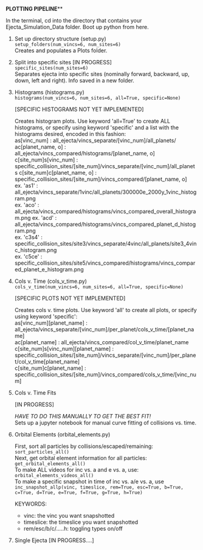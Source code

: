 ****PLOTTING PIPELINE******

In the terminal, cd into the directory that contains your Ejecta_Simulation_Data folder. Boot up python from here.

1. Set up directory structure (setup.py)     
    `setup_folders(num_vincs=6, num_sites=6)`    
    Creates and populates a Plots folder.    
    
    
    
2. Split into specific sites [IN PROGRESS]          
   `specific_sites(num_sites=6)`       
    Separates ejecta into specific sites (nominally forward, backward, up, down, left and right). Info saved in a new folder.     
    
    
    
3. Histograms (histograms.py)   
    `histograms(num_vincs=6, num_sites=6, all=True, specific=None)`  
    
    [SPECIFIC HISTOGRAMS NOT YET IMPLEMENTED]   
    
    Creates histogram plots. Use keyword 'all=True' to create ALL histograms, or specify using keyword 'specific' and a list with the histograms desired, encoded in this fashion:    
            as[vinc_num] : all_ejecta/vincs_separate/[vinc_num]/all_planets/   
            ac[planet_name, o] : all_ejecta/vincs_compared/histograms/[planet_name, o]     
            c[site_num]s[vinc_num] : specific_collision_sites/[site_num]/vincs_separate/[vinc_num]/all_planets 
            c[site_num]c[planet_name, o] : specific_collision_sites/[site_num]/vincs_compared/[planet_name, o]  
            ex. 'as1' : all_ejecta/vincs_separate/1vinc/all_planets/300000e_2000y_1vinc_histogram.png  
            ex. 'aco' : all_ejecta/vincs_compared/histograms/vincs_compared_overall_histogram.png 
            ex. 'acd' : all_ejecta/vincs_compared/histograms/vincs_compared_planet_d_histogram.png    
            ex. 'c3s4' : specific_collision_sites/site3/vincs_separate/4vinc/all_planets/site3_4vinc_histogram.png   
            ex. 'c5ce' : specific_collision_sites/site5/vincs_compared/histograms/vincs_compared_planet_e_histogram.png    
            
            
4. Cols v. Time (cols_v_time.py)  
    `cols_v_time(num_vincs=6, num_sites=6, all=True, specific=None)`  
    
    [SPECIFIC PLOTS NOT YET IMPLEMENTED]   
    
    Creates cols v. time plots. Use keyword 'all' to create all plots, or specify using keyword 'specific':   
        as[vinc_num][planet_name] : all_ejecta/vincs_separate/[vinc_num]/per_planet/cols_v_time/[planet_name]  
        ac[planet_name] : all_ejecta/vincs_compared/col_v_time/planet_name   
        c[site_num]s[vinc_num][planet_name] :     
                        specific_collision_sites/[site_num]/vincs_separate/[vinc_num]/per_planet/col_v_time[planet_name]   
        c[site_num]c[planet_name] : specific_collision_sites/[site_num]/vincs_compared/cols_v_time/[vinc_num]    



5. Cols v. Time Fits   
 
   [IN PROGRESS]   
     
    *HAVE TO DO THIS MANUALLY TO GET THE BEST FIT!*   
    Sets up a jupyter notebook for manual curve fitting of collisions vs. time.       
     


6. Orbital Elements (orbital_elements.py)     
   
   First, sort all particles by collisions/escaped/remaining:        
   `sort_particles_all()`     
   Next, get orbital element information for all particles:     
   `get_orbital_elements_all()`        
   To make ALL videos for inc vs. a and e vs. a, use:    
   `orbital_elements_videos_all()`   
   To make a specific snapshot in time of inc vs. a/e vs. a, use      
   `inc_snapshot_allp(vinc, timeslice, rem=True, esc=True, b=True, c=True, d=True, e=True, f=True, g=True, h=True)`   
    
    KEYWORDS:
    - vinc: the vinc you want snapshotted   
    - timeslice: the timeslice you want snapshotted   
    - rem/esc/b/c/.....h: toggling types on/off
   
    

8. Single Ejecta [IN PROGRESS....]
    
        
            
            

                    
